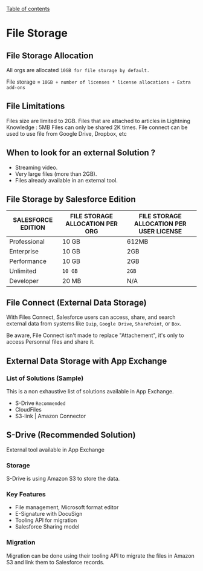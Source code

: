 [Table of contents](../Documentation.md)
# File Storage 

## File Storage Allocation

All orgs are allocated `10GB for file storage by default.`

File storage = `10GB + number of licenses * license allocations + Extra add-ons`


## File Limitations
Files size are limited to 2GB.
Files that are attached to articles in Lightning Knowledge : 5MB
Files can only be shared 2K times.
File connect can be used to use file from Google Drive, Dropbox, etc

## When to look for an external Solution ?
- Streaming video.
- Very large files (more than 2GB).
- Files already available in an external tool.


## File Storage by Salesforce Edition

|SALESFORCE EDITION|FILE STORAGE ALLOCATION PER ORG|FILE STORAGE ALLOCATION PER USER LICENSE| 
|--|--|--|
| Professional  | 10 GB  | 612MB
| Enterprise    | 10 GB  | 2GB 
| Performance   | 10 GB  | 2GB
| Unlimited     | `10 GB`  | `2GB`
| Developer     | 20 MB   | N/A


## File Connect (External Data Storage)
With Files Connect, Salesforce users can access, share, and search external data from systems like `Quip`, `Google Drive`, `SharePoint`, or `Box`.

Be aware, File Connect isn't made to replace "Attachement", it's only to access Personnal files and share it.


## External Data Storage with App Exchange

### List of Solutions (Sample)
This is a non exhaustive list of solutions available in App Exchange.
- S-Drive `Recommended`
- CloudFiles
- S3-link | Amazon Connector




## S-Drive (Recommended Solution)
 External tool available in App Exchange

### Storage
 S-Drive is using Amazon S3 to store the data.

### Key Features
 - File management, Microsoft format editor
 - E-Signature with DocuSign
 - Tooling API for migration
 - Salesforce Sharing model

### Migration
 Migration can be done using their tooling API to migrate the files in Amazon S3 and link them to Salesforce records.



